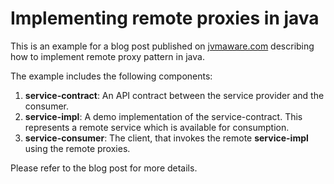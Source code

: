 # Implementing remote proxies in java

This is an example for a blog post published on [jvmaware.com](https://jvmaware.com/blog/remote-proxy/) describing how to implement remote proxy 
pattern in java.
 
The example includes the following components:

1. **service-contract**: An API contract between the service provider and the consumer.
2. **service-impl**: A demo implementation of the service-contract. This represents a remote service which is available for consumption.
3. **service-consumer**: The client, that invokes the remote **service-impl** using the remote proxies.

Please refer to the blog post for more details.